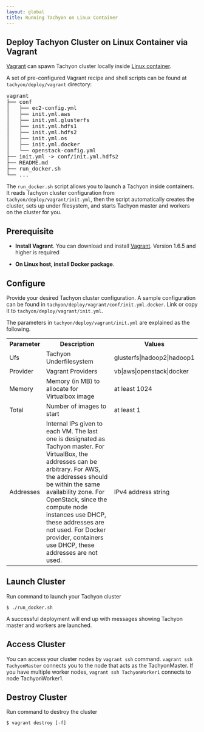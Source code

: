 ```yaml
---
layout: global
title: Running Tachyon on Linux Container
---
```


## Deploy Tachyon Cluster on Linux Container via Vagrant

[Vagrant](https://www.vagrantup.com/downloads.html) can spawn Tachyon cluster locally inside [Linux container](http://www.docker.com/).

A set of pre-configured Vagrant recipe and shell scripts can be found at `tachyon/deploy/vagrant`
directory:

<pre>
vagrant
├── conf
│   ├── ec2-config.yml
│   ├── init.yml.aws
│   ├── init.yml.glusterfs
│   ├── init.yml.hdfs1
│   ├── init.yml.hdfs2
│   ├── init.yml.os
│   ├── init.yml.docker
│   └── openstack-config.yml
├── init.yml -> conf/init.yml.hdfs2
├── README.md
├── run_docker.sh
└── ...
</pre>

The `run_docker.sh` script allows you to launch a Tachyon inside containers. It reads Tachyon cluster configuration from `tachyon/deploy/vagrant/init.yml`, then the script automatically creates the cluster, sets up under filesystem, and starts Tachyon master and workers on the cluster for you.

## Prerequisite
* **Install Vagrant**. You can download and install [Vagrant](https://www.vagrantup.com/downloads.html). Version 1.6.5 and higher is required

* **On Linux host, install Docker package**. 

## Configure

Provide your desired Tachyon cluster configuration. A sample configuration can be found in `tachyon/deploy/vagrant/conf/init.yml.docker`. Link or copy it to `tachyon/deploy/vagrant/init.yml`. 

The parameters in `tachyon/deploy/vagrant/init.yml` are explained as the following.

<table class="table">
<tr>
    <th>Parameter</th><th>Description</th><th>Values</th>
</tr>
<tr>
    <td>Ufs</td><td>Tachyon Underfilesystem</td><td>glusterfs|hadoop2|hadoop1</td>
</tr>
<tr>
    <td>Provider</td><td>Vagrant Providers</td><td>vb|aws|openstack|docker</td>
</tr>
<tr>
    <td>Memory</td><td>Memory (in MB) to allocate for Virtualbox image</td><td>at least 1024</td>
</tr>
<tr>
    <td>Total</td><td>Number of images to start</td><td>at least 1</td>
</tr>
<tr>
    <td>Addresses</td><td>Internal IPs given to each VM. The last one is designated as Tachyon master.
For VirtualBox, the addresses can be arbitrary.
For AWS, the addresses should be within the same availability zone.
For OpenStack, since the compute node instances use DHCP, these addresses are not used.
For Docker provider, containers use DHCP, these addresses are not used.
</td><td>IPv4 address string</td>
</tr>
</table>

## Launch Cluster

Run command to launch your Tachyon cluster

    $ ./run_docker.sh

A successful deployment will end up with messages showing Tachyon master and workers are launched.

## Access Cluster

You can access your cluster nodes by `vagrant ssh` command. `vagrant ssh TachyonMaster` connects you to the node that acts as the TachyonMaster. If you have multiple worker nodes, `vagrant ssh TachyonWorker1` connects to node TachyonWorker1.

## Destroy Cluster

Run command to destroy the cluster

    $ vagrant destroy [-f]
